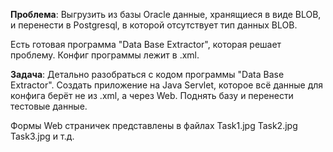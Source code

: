**Проблема**: Выгрузить из базы Oracle данные, хранящиеся в виде BLOB, и перенести в Рostgresql, в которой отсутствует тип данных BLOB.

Есть готовая программа "Data Base Extractor", которая решает проблему. Конфиг программы лежит в .xml.

**Задача**: Детально разобраться с кодом программы "Data Base Extractor". Создать приложение на Java Servlet, которое всё данные для конфига берёт не из .xml, а через Web. Поднять базу и перенести тестовые данные.

Формы Web страничек представлены в файлах Task1.jpg Task2.jpg Task3.jpg и т.д.
